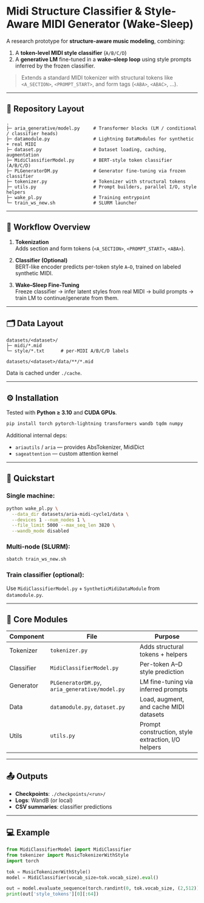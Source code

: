 

# Midi Structure Classifier & Style-Aware MIDI Generator (Wake-Sleep)

A research prototype for **structure-aware music modeling**, combining:
1. A **token-level MIDI style classifier** (`A/B/C/D`)
2. A **generative LM** fine-tuned in a **wake–sleep loop** using style prompts inferred by the frozen classifier.

> Extends a standard MIDI tokenizer with structural tokens like `<A_SECTION>`, `<PROMPT_START>`, and form tags (`<ABA>`, `<ABAC>`, …).

---

## 📁 Repository Layout

```
.
├─ aria_generative/model.py     # Transformer blocks (LM / conditional / classifier heads)
├─ datamodule.py                # Lightning DataModules for synthetic + real MIDI
├─ dataset.py                   # Dataset loading, caching, augmentation
├─ MidiClassifierModel.py       # BERT-style token classifier (A/B/C/D)
├─ PLGeneratorDM.py             # Generator fine-tuning via frozen classifier
├─ tokenizer.py                 # Tokenizer with structural tokens
├─ utils.py                     # Prompt builders, parallel I/O, style helpers
├─ wake_pl.py                   # Training entrypoint
└─ train_ws_new.sh              # SLURM launcher
```

---

## 🧠 Workflow Overview

1. **Tokenization**  
   Adds section and form tokens (`<A_SECTION>`, `<PROMPT_START>`, `<ABA>`).

2. **Classifier (Optional)**  
   BERT-like encoder predicts per-token style `A–D`, trained on labeled synthetic MIDI.

3. **Wake–Sleep Fine-Tuning**  
   Freeze classifier → infer latent styles from real MIDI → build prompts → train LM to continue/generate from them.

---

## 🗂️ Data Layout

```
datasets/<dataset>/
├─ midi/*.mid
└─ style/*.txt      # per-MIDI A/B/C/D labels

datasets/<dataset>/data/**/*.mid
```

Data is cached under `./cache`.

---

## ⚙️ Installation

Tested with **Python ≥ 3.10** and **CUDA GPUs**.

```bash
pip install torch pytorch-lightning transformers wandb tqdm numpy
```

Additional internal deps:
- `ariautils` / `aria` — provides AbsTokenizer, MidiDict
- `sageattention` — custom attention kernel

---

## 🚀 Quickstart

### Single machine:
```bash
python wake_pl.py \
  --data_dir datasets/aria-midi-cycle1/data \
  --devices 1 --num_nodes 1 \
  --file_limit 5000 --max_seq_len 3820 \
  --wandb_mode disabled
```

### Multi-node (SLURM):
```bash
sbatch train_ws_new.sh
```

### Train classifier (optional):
Use `MidiClassifierModel.py` + `SyntheticMidiDataModule` from `datamodule.py`.

---

## 🧩 Core Modules

| Component | File | Purpose |
|-----------|------|---------|
| Tokenizer | `tokenizer.py` | Adds structural tokens + helpers |
| Classifier | `MidiClassifierModel.py` | Per-token A–D style prediction |
| Generator | `PLGeneratorDM.py`, `aria_generative/model.py` | LM fine-tuning via inferred prompts |
| Data | `datamodule.py`, `dataset.py` | Load, augment, and cache MIDI datasets |
| Utils | `utils.py` | Prompt construction, style extraction, I/O helpers |

---

## 📤 Outputs

- **Checkpoints**: `./checkpoints/<run>/`
- **Logs**: WandB (or local)
- **CSV summaries**: classifier predictions

---

## 💻 Example

```python
from MidiClassifierModel import MidiClassifier
from tokenizer import MusicTokenizerWithStyle
import torch

tok = MusicTokenizerWithStyle()
model = MidiClassifier(vocab_size=tok.vocab_size).eval()

out = model.evaluate_sequence(torch.randint(0, tok.vocab_size, (2,512)))
print(out['style_tokens'][0][:64])
```
